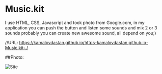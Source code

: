# Music.kit

I use HTML, CSS, Javascript and took photo from Google.com, in my application you can push the butten and listen some sounds and mix 2 or 3 sounds probably you can create new awesome sound, all depend on you;) 

//URL:
https://kamalovdastan.github.io/https-kamalovdastan.github.io-Music.kit-./

##Photo:

![Site](images/Front.png)
